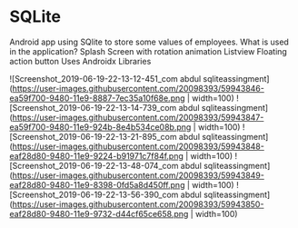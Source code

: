 # SQLite
Android app using SQlite to store some values of employees.
What is used in the application?
Splash Screen with rotation animation
Listview 
Floating action button
Uses Androidx Libraries 

![Screenshot_2019-06-19-22-13-12-451_com abdul sqliteassingment](https://user-images.githubusercontent.com/20098393/59943846-ea59f700-9480-11e9-8887-7ec35a10f68e.png | width=100)
![Screenshot_2019-06-19-22-13-14-739_com abdul sqliteassingment](https://user-images.githubusercontent.com/20098393/59943847-ea59f700-9480-11e9-924b-8e4b534ce08b.png | width=100)
![Screenshot_2019-06-19-22-13-21-895_com abdul sqliteassingment](https://user-images.githubusercontent.com/20098393/59943848-eaf28d80-9480-11e9-9224-b91971c7f84f.png | width=100)
![Screenshot_2019-06-19-22-13-48-074_com abdul sqliteassingment](https://user-images.githubusercontent.com/20098393/59943849-eaf28d80-9480-11e9-8398-0fd5a8d450ff.png | width=100)
![Screenshot_2019-06-19-22-13-56-390_com abdul sqliteassingment](https://user-images.githubusercontent.com/20098393/59943850-eaf28d80-9480-11e9-9732-d44cf65ce658.png | width=100)
